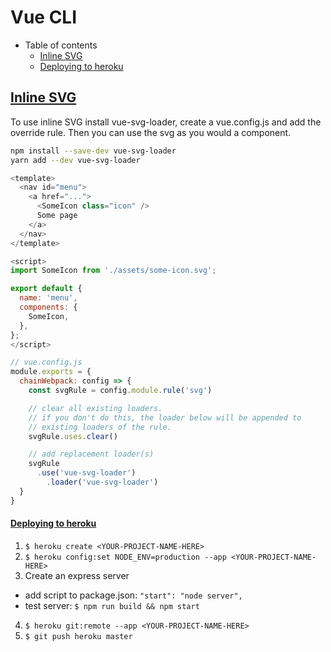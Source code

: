 # Vue CLI

- Table of contents
  - [Inline SVG](#Inline-SVG)
  - [Deploying to heroku](#Deploying-to-heroku)



## [Inline SVG](https://cli.vuejs.org/guide/webpack.html#adding-a-new-loader)

To use inline SVG install vue-svg-loader, create a vue.config.js and add the override rule. Then you can use the svg as you would a component.

```bash
npm install --save-dev vue-svg-loader
yarn add --dev vue-svg-loader
```

```javascript
<template>
  <nav id="menu">
    <a href="...">
      <SomeIcon class="icon" />
      Some page
    </a>
  </nav>
</template>

<script>
import SomeIcon from './assets/some-icon.svg';

export default {
  name: 'menu',
  components: {
    SomeIcon,
  },
};
</script>

```

```javascript
// vue.config.js
module.exports = {
  chainWebpack: config => {
    const svgRule = config.module.rule('svg')

    // clear all existing loaders.
    // if you don't do this, the loader below will be appended to
    // existing loaders of the rule.
    svgRule.uses.clear()

    // add replacement loader(s)
    svgRule
      .use('vue-svg-loader')
        .loader('vue-svg-loader')
  }
}
```





#### [Deploying to heroku](https://medium.com/netscape/deploying-a-vue-js-2-x-app-to-heroku-in-5-steps-tutorial-a69845ace489)
1. `$ heroku create <YOUR-PROJECT-NAME-HERE>`
2. `$ heroku config:set NODE_ENV=production --app <YOUR-PROJECT-NAME-HERE>`
3. Create an express server
  - add script to package.json: `"start": "node server",`
  - test server: `$ npm run build && npm start`
4. `$ heroku git:remote --app <YOUR-PROJECT-NAME-HERE>`
5. `$ git push heroku master`
